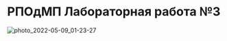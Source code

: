 # РПОдМП Лабораторная работа №3

![photo_2022-05-09_01-23-27](https://user-images.githubusercontent.com/70768537/167318247-18c633f2-092c-407f-9de7-3b2c0c42a4e7.jpg)
